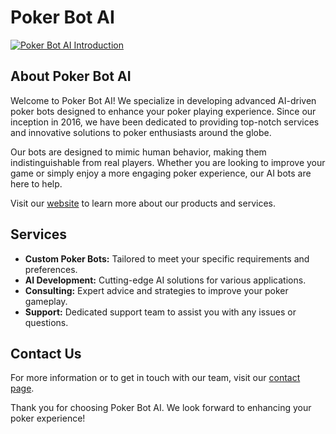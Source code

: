 # Poker Bot AI

[![Poker Bot AI Introduction](https://img.youtube.com/vi/ET6Y6NjHvGM/0.jpg)](https://www.youtube.com/watch?v=ET6Y6NjHvGM)

## About Poker Bot AI

Welcome to Poker Bot AI! We specialize in developing advanced AI-driven poker bots designed to enhance your poker playing experience. Since our inception in 2016, we have been dedicated to providing top-notch services and innovative solutions to poker enthusiasts around the globe.

Our bots are designed to mimic human behavior, making them indistinguishable from real players. Whether you are looking to improve your game or simply enjoy a more engaging poker experience, our AI bots are here to help.

Visit our [website](https://pokerbotai.com) to learn more about our products and services.

## Services

- **Custom Poker Bots:** Tailored to meet your specific requirements and preferences.
- **AI Development:** Cutting-edge AI solutions for various applications.
- **Consulting:** Expert advice and strategies to improve your poker gameplay.
- **Support:** Dedicated support team to assist you with any issues or questions.

## Contact Us

For more information or to get in touch with our team, visit our [contact page](https://pokerbotai.com/contact-form).

Thank you for choosing Poker Bot AI. We look forward to enhancing your poker experience!

